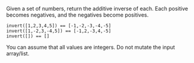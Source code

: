 Given a set of numbers, return the additive inverse of each. Each positive becomes negatives, and the negatives become positives.
```
invert([1,2,3,4,5]) == [-1,-2,-3,-4,-5]
invert([1,-2,3,-4,5]) == [-1,2,-3,4,-5]
invert([]) == []
```
You can assume that all values are integers. Do not mutate the input array/list.
